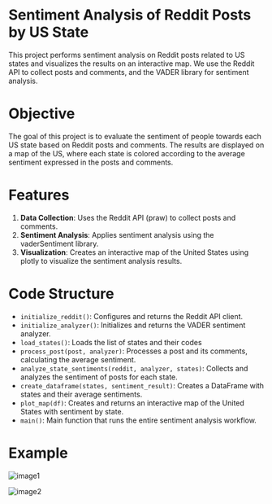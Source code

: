 # Sentiment Analysis of Reddit Posts by US State

This project performs sentiment analysis on Reddit posts related to US states and visualizes the results on an interactive map. We use the Reddit API to collect posts and comments, and the VADER library for sentiment analysis.

# Objective

The goal of this project is to evaluate the sentiment of people towards each US state based on Reddit posts and comments. The results are displayed on a map of the US, where each state is colored according to the average sentiment expressed in the posts and comments.

# Features

1. **Data Collection**: Uses the Reddit API (praw) to collect posts and comments.
2. **Sentiment Analysis**: Applies sentiment analysis using the vaderSentiment library.
3. **Visualization**: Creates an interactive map of the United States using plotly to visualize the sentiment analysis results.

# Code Structure

- `initialize_reddit()`: Configures and returns the Reddit API client.
- `initialize_analyzer()`: Initializes and returns the VADER sentiment analyzer.
- `load_states()`: Loads the list of states and their codes
- `process_post(post, analyzer)`: Processes a post and its comments, calculating the average sentiment.
- `analyze_state_sentiments(reddit, analyzer, states)`: Collects and analyzes the sentiment of posts for each state.
- `create_dataframe(states, sentiment_result)`: Creates a DataFrame with states and their average sentiments.
- `plot_map(df)`: Creates and returns an interactive map of the United States with sentiment by state.
- `main()`: Main function that runs the entire sentiment analysis workflow.

# Example 
![image1](https://github.com/user-attachments/assets/a608217b-48da-454f-95df-7f011dc17e19)

![image2](https://github.com/user-attachments/assets/d83fab3a-a88e-4d1c-886e-63788fffb6d9)

